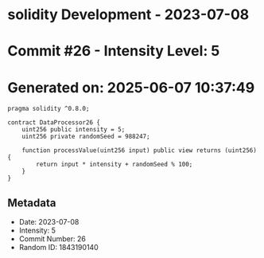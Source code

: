 ﻿# solidity Development - 2023-07-08
# Commit #26 - Intensity Level: 5
# Generated on: 2025-06-07 10:37:49
```solidity
pragma solidity ^0.8.0;

contract DataProcessor26 {
    uint256 public intensity = 5;
    uint256 private randomSeed = 988247;

    function processValue(uint256 input) public view returns (uint256) {
        return input * intensity + randomSeed % 100;
    }
}
```
## Metadata
- Date: 2023-07-08
- Intensity: 5
- Commit Number: 26
- Random ID: 1843190140
